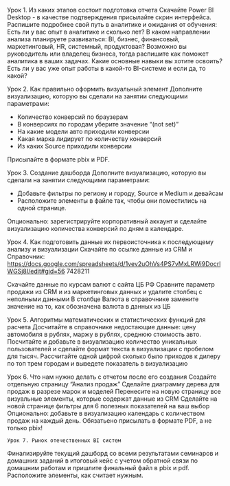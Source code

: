 Урок 1. Из каких этапов состоит подготовка отчета
Скачайте Power BI Desktop - в качестве подтверждения присылайте скрин интерфейса.
Распишите подробнее свой путь в аналитике и ожидания от обучения:
Есть ли у вас опыт в аналитике и сколько лет?
В каком направлении анализа планируете развиваться: BI, бизнес, финансовый, маркетинговый, HR, системный, продуктовая? Возможно вы руководитель или владелец бизнеса, тогда распишите как поможет аналитика в ваших задачах.
Какие основные навыки вы хотите освоить?
Есть ли у вас уже опыт работы в какой-то BI-системе и если да, то какой?

Урок 2. Как правильно оформить визуальный элемент
Дополните визуализацию, которую вы сделали на занятии следующими параметрами:
- Количество конверсий по браузерам
- В конверсиях по городам уберите значение “(not set)”
- На какие модели авто приходили конверсии
- Какая марка лидирует по количеству конверсий
- Из каких Source приходили конверсии

Присылайте в формате pbix и PDF.

Урок 3. Создание дашборда
Дополните визуализацию, которую вы сделали на занятии следующими параметрами:
- Добавьте фильтры по региону и городу, Source и Medium и девайсам
- Расположите элементы в файле так, чтобы они поместились на одной странице.

Опционально: зарегистрируйте корпоративный аккаунт и сделайте визуализацию количества конверсий по дням в календаре.

Урок 4. Как подготовить данные их первоисточника к последующему анализу и визуализации
Скачайте по ссылке данные из CRM и Справочник:
https://docs.google.com/spreadsheets/d/1vev2uOhVs4PS7vMxLRWi9DocrlWGSj8I/edit#gid=56 7428211

Скачайте данные по курсам валют с сайта ЦБ РФ
Сравните параметр продажи из CRM и из маркетинговых данных и удалите столбец с неполными данными
В столбце Валюта в справочнике замените значение на то, как обозначена валюта в данных из ЦБ

Урок 5. Алгоритмы математических и статистических функций для расчета
Досчитайте в справочнике недостающие данные: цену автомобиля в рублях, маржу в рублях, среднюю стоимость авто.
Посчитайте и добавьте в визуализацию количество уникальных пользователей и сделайте формат текста в визуализации с пробелом для тысяч.
Рассчитайте одной цифрой сколько было приходов к дилеру по топ трем городам и выведете показатель в визуализацию

   Урок 6. Что нам нужно делать с отчетом после его создания
Создайте отдельную страницу “Анализ продаж”
Сделайте диаграмму дерева для продаж в разрезе марок и моделей
Перенесите на новую страницу все визуальные элементы, которые содержат данные из CRM
Сделайте на новой странице фильтры для 6 полезных показателей на ваш выбор Опционально: добавьте в визуализацию календарь с количеством продаж на каждый день. Обязатьено присылать в формате PDF, а не только pbix!

    Урок 7. Рынок отечественных BI систем
Финализируйте текущий дашборд со всеми результатами семинаров и домашних заданий в итоговый кейс с учетом обратной связи по домашним работам и пришлите финальный файл в pbix и pdf.
Расположите элементы, как считает нужным.

